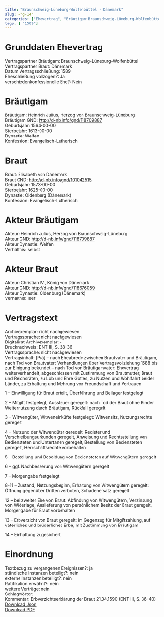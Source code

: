 ```yaml
---
title: "Braunschweig-Lüneburg-Wolfenbüttel - Dänemark"
slug: ="g-14"
categories: ["Ehevertrag", "Bräutigam:Braunschweig-Lüneburg-Wolfenbüttel", "Braut: Dänemark", "Eheschließung vollzogen?:Ja", "verschiedenkonfessionelle Ehe?:Nein", "Dynastie Bräutigam:Welfen", "Akteur Bräutigam:Heinrich Julius, Herzog von Braunschweig-Lüneburg", "Akteur Braut:Christian IV., König von Dänemark", "Textbezug?:ja", "Ständisch?:nein", "Ratifikation?:nein", "Sonstiges?:nein", "Bräutigam:Braunschweig-Lüneburg-Wolfenbüttel", "Braut: Dänemark"]
tags: [ "1589"]
---
```

<!--more-->

# Grunddaten Ehevertrag

Vertragspartner Bräutigam: Braunschweig-Lüneburg-Wolfenbüttel<br>
Vertragspartner Braut: Dänemark<br>
Datum Vertragsschließung: 1589<br>
Eheschließung vollzogen?: Ja<br>
verschiedenkonfessionelle Ehe?: Nein<br>
# Bräutigam

Bräutigam: Heinrich Julius, Herzog von Braunschweig-Lüneburg<br>
Bräutigam GND: http://d-nb.info/gnd/118709887<br>
Geburtsjahr: 1564-00-00<br>
Sterbejahr: 1613-00-00<br>
Dynastie: Welfen<br>
Konfession: Evangelisch-Lutherisch<br>
# Braut

Braut: Elisabeth von Dänemark<br>
Braut GND: http://d-nb.info/gnd/101042515<br>
Geburtsjahr: 1573-00-00<br>
Sterbejahr: 1625-00-00<br>
Dynastie: Oldenburg (Dänemark)<br>
Konfession: Evangelisch-Lutherisch<br>
# Akteur Bräutigam

Akteur: Heinrich Julius, Herzog von Braunschweig-Lüneburg<br>
Akteur GND: http://d-nb.info/gnd/118709887<br>
Akteur Dynastie: Welfen<br>
Verhältnis: selbst<br>
# Akteur Braut

Akteur: Christian IV., König von Dänemark<br>
Akteur GND: http://d-nb.info/gnd/118676059<br>
Akteur Dynastie: Oldenburg (Dänemark)<br>
Verhältnis: leer<br>
# Vertragstext

Archivexemplar: nicht nachgewiesen<br>
Vertragssprache: nicht nachgewiesen<br>
Digitalisat Archivexemplar: -<br>
Drucknachweis: DNT III, S. 28-36<br>
Vertragssprache: nicht nachgewiesen<br>
Vertragsinhalt: [Prä] – nach Eheabrede zwischen Brautvater und Bräutigam, nach Tod von Brautvater: Verhandlungen über Vertragsvollziehung 1588 bis zur Einigung bekundet – nach Tod von Bräutigamvater: Ehevertrag weiterverhandelt, abgeschlossen mit Zustimmung von Brautmutter, Braut und Reichsräten, zu Lob und Ehre Gottes, zu Nutzen und Wohlfahrt beider Länder, zu Erhaltung und Mehrung von Freundschaft und Vertrauen

1 – Einwilligung für Braut erteilt, Überführung und Beilager festgelegt

2 – Mitgift festgelegt, Aussteuer geregelt: nach Tod der Braut ohne Kinder Weiternutzung durch Bräutigam, Rückfall geregelt

3 – Witwengüter, Witweneinküfte festgelegt: Witwensitz, Nutzungsrechte geregelt

4 – Nutzung der Witwengüter geregelt: Register und Verschreibungsurkunden geregelt, Anweisung und Rechtsstellung von Bediensteten und Untertanen geregelt, Bestellung von Bediensteten geregelt, Herrschaftsrechte vorbehalten

5 – Bestellung und Besoldung von Bediensteten auf Witwengütern geregelt

6 – ggf. Nachbesserung von Witwengütern geregelt

7 – Morgengabe festgelegt

8-11 – Zustand, Nutzungsbeginn, Erhaltung von Witwengütern geregelt: Öffnung gegenüber Dritten verboten, Schadenersatz geregelt

12 – bei zweiter Ehe von Braut: Abfindung von Witwengütern, Verzinsung von Widerlage, Auslieferung von persönlichem Besitz der Braut geregelt, Morgengabe für Braut vorbehalten

13 – Erbverzicht von Braut geregelt: im Gegenzug für Mitgiftzahlung, auf väterliches und brüderliches Erbe, mit Zustimmung von Bräutigam

14 – Einhaltung zugesichert
<br>
# Einordnung

Textbezug zu vergangenen Ereignissen?: ja<br>
ständische Instanzen beteiligt?: nein<br>
externe Instanzen beteiligt?: nein<br>
Ratifikation erwähnt?: nein<br>
weitere Verträge: nein<br>
Schlagwörter: <br>
Kommentar: Erbverzichtserklärung der Braut 21.04.1590 (DNT III, S. 36-40)<br>
[Download Json](/vertraege/vertrag-14.json)<br>
[Download PDF](/vertraege/v25.pdf)